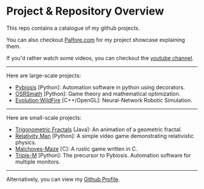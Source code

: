 # Project & Repository Overview


This repo contains a catalogue of my github projects. 

You can also checkout [Palfore.com](https://palfore.com/) for my project showcase explaining them.

If you'd rather watch some videos, you can checkout the [youtube channel](https://www.youtube.com/channel/UCB_JCZhjR16dXHrSlX7ANtg).

---

Here are large-scale projects:
- [Pybiosis](https://github.com/Palfore/Pybiosis) [Python]: Automation software in python using decorators.
- [OSRSmath](https://github.com/Palfore/OSRSmath) [Python]: Game theory and mathematical optimization.
- [Evolution WildFire](https://github.com/Palfore/Evolution-WildFire) [C++/OpenGL]: Neural-Network Robotic Simulation.

---

Here are small-scale projects:
- [Trigonometric Fractals](https://github.com/Palfore/Trigonometric-Fractal) [Java]: An animation of a geometric fractal.
- [Relativity Man](https://github.com/Palfore/Relativity-Man) [Python]: A simple video game demonstrating relativistic physics.
- [Malchoves-Maze](https://github.com/Palfore/Malchoves-Maze) [C]: A rustic game written in C.
- [Triple-M](https://github.com/Palfore/Triple-M) [Python]: The precursor to Pybiosis. Automation software for multiple monitors.

---
Alternatively, you can view my [Github Profile](https://github.com/Palfore).

